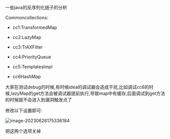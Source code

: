 一些java的反序列化链子的分析

Commoncollections:

- cc1:TransformedMap

- cc2:LazyMap

- cc3:TrAXFilter

- cc4:PriorityQueue

- cc5:TemplatesImpl

- cc6HashMap

大家在测试debug的时候,有时候idea的调试器会造成干扰,比如调试cc6的时候,lazyMap的get方法会被调试器提前执行,导致map中有缓存,后面调试到get方法的时候就不会进入到漏洞触发点了

修改以下设置即可:

![image-20230626175336184](C:\Users\y3ff18\AppData\Roaming\Typora\typora-user-images\image-20230626175336184.png)

把这两个选项关掉
